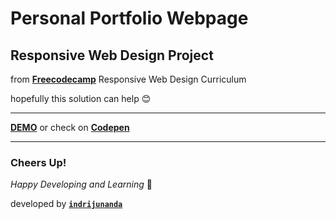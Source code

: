 # Personal Portfolio Webpage

## Responsive Web Design Project

from **[Freecodecamp](https://www.freecodecamp.org/)** Responsive Web Design Curriculum

hopefully this solution can help 😊

-------------------

**[DEMO](https://indrijunanda.github.io/personalportfoliowebpage-fcc/)** or check on **[Codepen](https://codepen.io/indrijunanda/pen/KOGQpw)**

-------------------

### Cheers Up!

*Happy Developing and Learning* 💪



developed by **[`indrijunanda`](https://indrijunanda.gitlab.io/)**